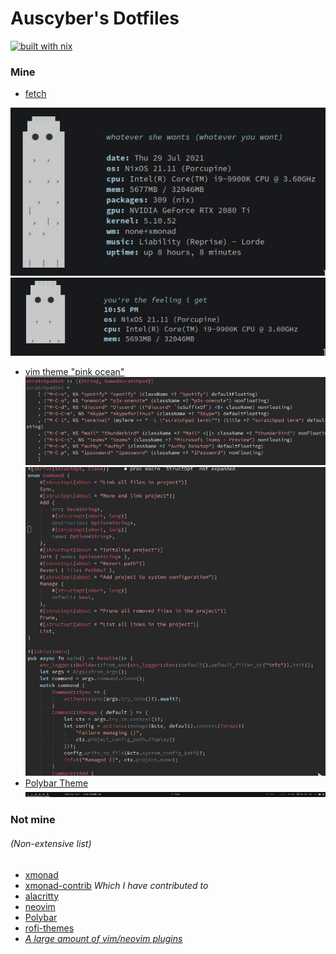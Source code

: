 # Auscyber's Dotfiles
[![built with nix](https://builtwithnix.org/badge.svg)](https://builtwithnix.org)



### Mine
* [fetch](fetch)  
    
![large](screenshots/fetch/large.jpg)
![small](screenshots/fetch/small.jpg)
* [vim theme "pink ocean"](.config/nvim/colors/pink_ocean.vim)
![xmonad](screenshots/theme/xmonad.jpg)
![rust](screenshots/theme/rust.jpg)
* [Polybar Theme](.config/polybar/config.ini)  
![bar](screenshots/polybar/whole.jpg)


### Not mine
###### *(Non-extensive list*)

* [xmonad](https://github.com/xmonad/xmonad)
* [xmonad-contrib](https://github.com/xmonad/xmonad-contrib) *Which I have contributed to*
* [alacritty](https://github.com/alacritty/alacritty)
* [neovim](https://github.com/neovim/neovim) 
* [Polybar](https://github.com/polybar/polybar)
* [rofi-themes](https://github.com/adi1090x/rofi)
* [*A large amount of vim/neovim plugins*](.config/nvim/fn/plugins.fnl)
